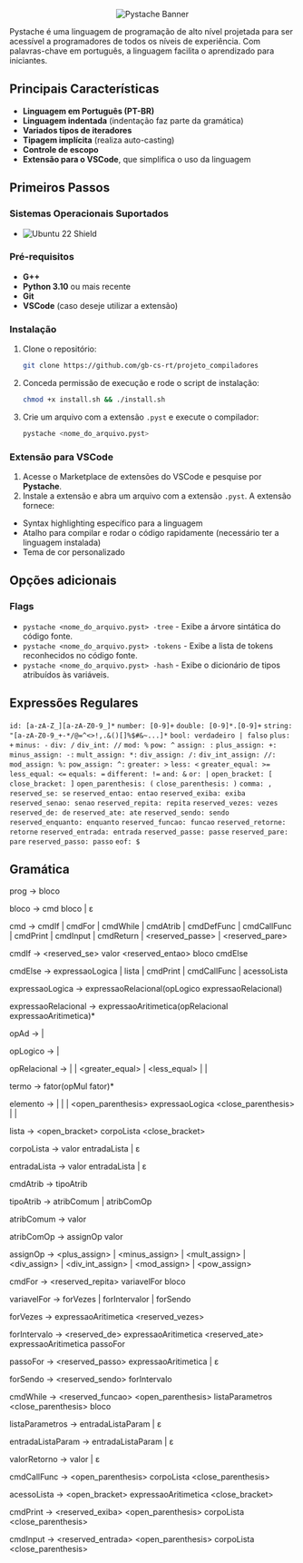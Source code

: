 <p align="center">
  <img src="https://github.com/gb-cs-rt/projeto_compiladores/blob/main/assets/banner.png" alt="Pystache Banner">
</p>

Pystache é uma linguagem de programação de alto nível projetada para ser acessível a programadores de todos os níveis de experiência. Com palavras-chave em português, a linguagem facilita o aprendizado para iniciantes.

## Principais Características
- **Linguagem em Português (PT-BR)**
- **Linguagem indentada** (indentação faz parte da gramática)
- **Variados tipos de iteradores**
- **Tipagem implícita** (realiza auto-casting)
- **Controle de escopo**
- **Extensão para o VSCode**, que simplifica o uso da linguagem

## Primeiros Passos

### Sistemas Operacionais Suportados
- ![Ubuntu 22 Shield](https://img.shields.io/badge/Ubuntu-22.04-orange)

### Pré-requisitos
- **G++**
- **Python 3.10** ou mais recente
- **Git**
- **VSCode** (caso deseje utilizar a extensão)

### Instalação
1. Clone o repositório:
   ```bash
   git clone https://github.com/gb-cs-rt/projeto_compiladores

2. Conceda permissão de execução e rode o script de instalação:
   ```bash
   chmod +x install.sh && ./install.sh

3. Crie um arquivo com a extensão ```.pyst``` e execute o compilador:
   ```bash
   pystache <nome_do_arquivo.pyst>

### Extensão para VSCode
1. Acesse o Marketplace de extensões do VSCode e pesquise por **Pystache**.
2. Instale a extensão e abra um arquivo com a extensão ```.pyst```. A extensão fornece:
- Syntax highlighting específico para a linguagem
- Atalho para compilar e rodar o código rapidamente (necessário ter a linguagem instalada)
- Tema de cor personalizado

## Opções adicionais

### Flags
- ```pystache <nome_do_arquivo.pyst> -tree``` - Exibe a árvore sintática do código fonte.
- ```pystache <nome_do_arquivo.pyst> -tokens``` - Exibe a lista de tokens reconhecidos no código fonte.
- ```pystache <nome_do_arquivo.pyst> -hash``` - Exibe o dicionário de tipos atribuídos às variáveis.

## Expressões Regulares
```id: [a-zA-Z_][a-zA-Z0-9_]*```
```number: [0-9]+```
```double: [0-9]*.[0-9]+```
```string: "[a-zA-Z0-9_+-*/@=^<>!,.&()[]%$#&~...]*```
```bool: verdadeiro | falso```
```plus: +```
```minus: -```
```div: /```
```div_int: //```
```mod: %```
```pow: ^```
```assign: :```
```plus_assign: +:```
```minus_assign: -:```
```mult_assign: *:```
```div_assign: /:```
```div_int_assign: //:```
```mod_assign: %:```
```pow_assign: ^:```
```greater: >```
```less: <```
```greater_equal: >=```
```less_equal: <=```
```equals: =```
```different: !=```
```and: &```
```or: |```
```open_bracket: [```
```close_bracket: ]```
```open_parenthesis: (```
```close_parenthesis: )```
```comma: ,```
```reserved_se: se```
```reserved_entao: entao```
```reserved_exiba: exiba```
```reserved_senao: senao```
```reserved_repita: repita```
```reserved_vezes: vezes```
```reserved_de: de```
```reserved_ate: ate```
```reserved_sendo: sendo```
```reserved_enquanto: enquanto```
```reserved_funcao: funcao```
```reserved_retorne: retorne```
```reserved_entrada: entrada```
```reserved_passe: passe```
```reserved_pare: pare```
```reserved_passo: passo```
```eof: $```

## Gramática

prog -> bloco

bloco -> cmd bloco | ε

cmd -> cmdIf | cmdFor | cmdWhile | cmdAtrib | cmdDefFunc | cmdCallFunc | cmdPrint | cmdInput | cmdReturn | <reserved_passe> | <reserved_pare>

cmdIf -> <reserved_se> valor <reserved_entao>
<indent> bloco <dedent> cmdElse

cmdElse -> expressaoLogica | lista | cmdPrint | cmdCallFunc | acessoLista

expressaoLogica -> expressaoRelacional(opLogico expressaoRelacional)

expressaoRelacional -> expressaoAritimetica(opRelacional expressaoAritimetica)*

opAd -> <plus>|<minus>

opLogico -> <and>|<or>

opRelacional -> <greater> | <less> | <greater_equal> | <less_equal> | <equals> | <different>

termo -> fator(opMul fator)*

elemento -> <number> | <double> | <id> | <open_parenthesis> expressaoLogica <close_parenthesis> | <string> | <bool>

lista -> <open_bracket> corpoLista <close_bracket>

corpoLista -> valor entradaLista | ε

entradaLista -> <comma> valor entradaLista | ε

cmdAtrib -> <id> tipoAtrib

tipoAtrib -> atribComum | atribComOp

atribComum -> <assign> valor

atribComOp -> assignOp valor

assignOp -> <plus_assign> | <minus_assign> | <mult_assign> | <div_assign> | <div_int_assign> | <mod_assign> | <pow_assign>

cmdFor -> <reserved_repita> variavelFor <ident> bloco <dedent>

variavelFor -> forVezes | forIntervalor | forSendo

forVezes -> expressaoAritimetica <reserved_vezes>

forIntervalo -> <reserved_de> expressaoAritimetica <reserved_ate> expressaoAritimetica passoFor

passoFor -> <reserved_passo> expressaoAritimetica | ε

forSendo -> <reserved_sendo> <id> forIntervalo

cmdWhile -> <reserved_funcao> <id> <open_parenthesis> listaParametros <close_parenthesis> <ident> bloco <dedent>

listaParametros -> <id> entradaListaParam | ε

entradaListaParam -> <comma> <id> entradaListaParam | ε

valorRetorno -> valor | ε

cmdCallFunc -> <id> <open_parenthesis> corpoLista <close_parenthesis>

acessoLista -> <id> <open_bracket> expressaoAritimetica <close_bracket>

cmdPrint -> <reserved_exiba> <open_parenthesis> corpoLista <close_parenthesis>

cmdInput -> <reserved_entrada> <open_parenthesis> corpoLista <close_parenthesis>
